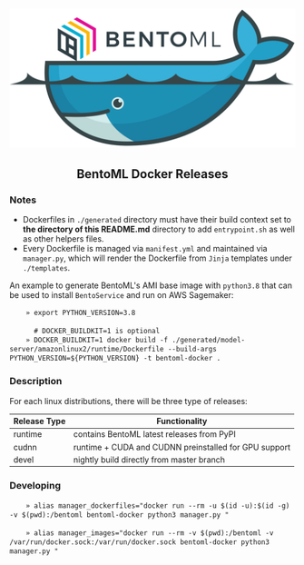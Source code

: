 ![bentoml-docker](./bentoml-docker.png)
---
<h2 align="center">BentoML Docker Releases</h2>

[comment]: <comparision between base linux images> (http://crunchtools.com/comparison-linux-container-images/)

### Notes
- Dockerfiles in `./generated` directory must have their build context set to **the directory of this README.md** directory to  add `entrypoint.sh` as well as other helpers files. 
- Every Dockerfile is managed via `manifest.yml` and maintained via `manager.py`, which will render the Dockerfile from `Jinja` templates under `./templates`.

An example to generate BentoML's AMI base image with `python3.8` that can be used to install `BentoService` and run on AWS Sagemaker:

```shell
    » export PYTHON_VERSION=3.8
      
      # DOCKER_BUILDKIT=1 is optional
    » DOCKER_BUILDKIT=1 docker build -f ./generated/model-server/amazonlinux2/runtime/Dockerfile --build-args PYTHON_VERSION=${PYTHON_VERSION} -t bentoml-docker . 
```

### Description

For each linux distributions, there will be three type of releases:

| Release Type | Functionality |
|--------------|---------------|
| runtime      | contains BentoML latest releases from PyPI |
| cudnn        | runtime + CUDA and CUDNN preinstalled for GPU support |
| devel        | nightly build directly from master branch |

### Developing
```shell
    » alias manager_dockerfiles="docker run --rm -u $(id -u):$(id -g) -v $(pwd):/bentoml bentoml-docker python3 manager.py "
    
    » alias manager_images="docker run --rm -v $(pwd):/bentoml -v /var/run/docker.sock:/var/run/docker.sock bentoml-docker python3 manager.py "

```